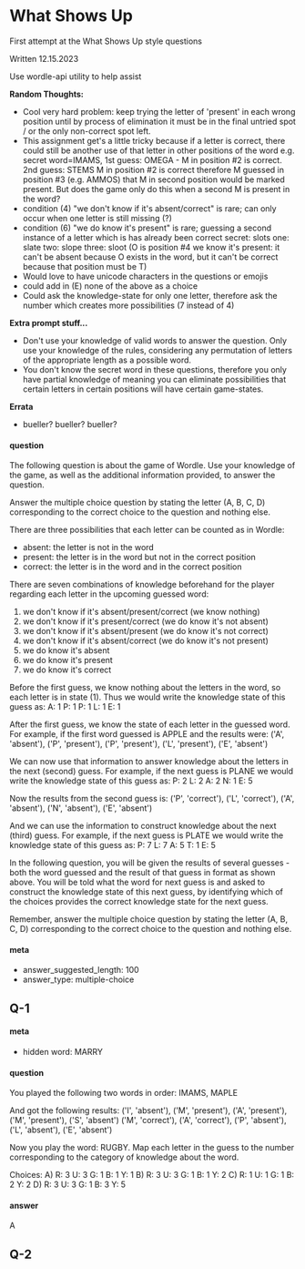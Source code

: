 # What Shows Up

First attempt at the What Shows Up style questions

Written 12.15.2023

Use wordle-api utility to help assist

**Random Thoughts:**
 - Cool very hard problem: keep trying the letter of 'present' in each wrong position until by process of elimination it must be in the final untried spot / or the only non-correct spot left.
 - This assignment get's a little tricky because if a letter is correct, there could still be another use of that letter in other positions of the word e.g. secret word=IMAMS, 1st guess: OMEGA -  M in position #2 is correct. 2nd guess: STEMS M in position #2 is correct therefore M guessed in position #3 (e.g. AMMOS) that M in second position would be marked present. But does the game only do this when a second M is present in the word?
 - condition (4) "we don't know if it's absent/correct" is rare; can only occur when one letter is still missing (?)
 - condition (6) "we do know it's present" is rare; guessing a second instance of a letter which is has already been correct
 secret:    slots
 one:       slate
 two:       slope
 three:     sloot   (O is position #4 we know it's present: it can't be absent because O exists in the word, but it can't be correct because that position must be T)
 - Would love to have unicode characters in the questions or emojis
 - could add in (E) none of the above as a choice
 - Could ask the knowledge-state for only one letter, therefore ask the number which creates more possibilities (7 instead of 4)
 

**Extra prompt stuff...**

 - Don't use your knowledge of valid words to answer the question. Only use your knowledge of the rules, considering any permutation of letters of the appropriate length as a possible word.
 - You don't know the secret word in these questions, therefore you only have partial knowledge of meaning you can eliminate possibilities that certain letters in certain positions will have certain game-states.



**Errata**
 - bueller? bueller? bueller?

#### question
The following question is about the game of Wordle. Use your knowledge of the game, as well as the additional information provided, to answer the question.

Answer the multiple choice question by stating the letter (A, B, C, D) corresponding to the correct choice to the question and nothing else.

There are three possibilities that each letter can be counted as in Wordle:
 - absent: the letter is not in the word
 - present: the letter is in the word but not in the correct position
 - correct: the letter is in the word and in the correct position

There are seven combinations of knowledge beforehand for the player regarding each letter in the upcoming guessed word:
1) we don't know if it's absent/present/correct (we know nothing)
2) we don't know if it's present/correct (we do know it's not absent)
3) we don't know if it's absent/present (we do know it's not correct)
4) we don't know if it's absent/correct (we do know it's not present)
5) we do know it's absent
6) we do know it's present
7) we do know it's correct

Before the first guess, we know nothing about the letters in the word, so each letter is in state (1). Thus we would write the knowledge state of this guess as:
A: 1 P: 1 P: 1 L: 1 E: 1

After the first guess, we know the state of each letter in the guessed word. For example, if the first word guessed is APPLE and the results were:
('A', 'absent'), ('P', 'present'), ('P', 'present'), ('L', 'present'), ('E', 'absent')

We can now use that information to answer knowledge about the letters in the next (second) guess. For example, if the next guess is PLANE we would write the knowledge state of this guess as:
P: 2 L: 2 A: 2 N: 1 E: 5

Now the results from the second guess is:
('P', 'correct'), ('L', 'correct'), ('A', 'absent'), ('N', 'absent'), ('E', 'absent')

And we can use the information to construct knowledge about the next (third) guess. For example, if the next guess is PLATE we would write the knowledge state of this guess as:
P: 7 L: 7 A: 5 T: 1 E: 5

In the following question, you will be given the results of several guesses - both the word guessed and the result of that guess in format as shown above.  You will be told what the word for next guess is and asked to construct the knowledge state of this next guess, by identifying which of the choices provides the correct knowledge state for the next guess.

Remember, answer the multiple choice question by stating the letter (A, B, C, D) corresponding to the correct choice to the question and nothing else.

#### meta
 - answer_suggested_length: 100
 - answer_type: multiple-choice

## Q-1
#### meta
 - hidden word: MARRY
#### question
You played the following two words in order: IMAMS, MAPLE 

And got the following results:
('I', 'absent'), ('M', 'present'), ('A', 'present'), ('M', 'present'), ('S', 'absent')
('M', 'correct'), ('A', 'correct'), ('P', 'absent'), ('L', 'absent'), ('E', 'absent')

Now you play the word: RUGBY. Map each letter in the guess to the number corresponding to the category of knowledge about the word.

Choices:
A) R: 3 U: 3 G: 1 B: 1 Y: 1
B) R: 3 U: 3 G: 1 B: 1 Y: 2
C) R: 1 U: 1 G: 1 B: 2 Y: 2
D) R: 3 U: 3 G: 1 B: 3 Y: 5
<EVAL-ENDCHAR>

#### answer
A<EVAL-ENDCHAR>

## Q-2
